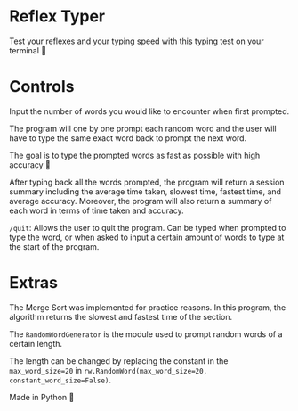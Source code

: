 # Reflex Typer
Test your reflexes and your typing speed with this typing test on your terminal 💨

# Controls 

Input the number of words you would like to encounter when first prompted. 

The program will one by one prompt each random word and the user will have to type the same exact word back to prompt the next word. 

The goal is to type the prompted words as fast as possible with high accuracy 🎯

After typing back all the words prompted, the program will return a session summary including the average time taken, slowest time, fastest time, and average accuracy. Moreover, the program will also return a summary of each word in terms of time taken and accuracy. 

`/quit`: Allows the user to quit the program. Can be typed when prompted to type the word, or when asked to input a certain amount of words to type at the start of the program. 

# Extras 

The Merge Sort was implemented for practice reasons. In this program, the algorithm returns the slowest and fastest time of the section. 

The `RandomWordGenerator` is the module used to prompt random words of a certain length. 

The length can be changed by replacing the constant in the `max_word_size=20` in `rw.RandomWord(max_word_size=20, constant_word_size=False)`.

Made in Python 🐍

